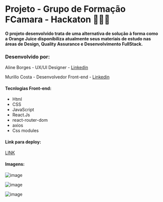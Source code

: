 # Projeto - Grupo de Formação FCamara - Hackaton 👩🏾‍💻

#### O projeto desenvolvido trata  de uma alternativa de solução à forma como a Orange Juice disponibiliza atualmente seus materiais de estudo nas áreas de Design, Quality Assurance e Desenvolvimento FullStack.



### Desenvolvido por:

Aline Borges - UX/UI Designer - [Linkedin](https://www.linkedin.com/in/aline-borges31/)

Murillo Costa - Desenvolvedor Front-end - [Linkedin](https://www.linkedin.com/in/murillocosta)


#### Tecnlogias Front-end:

- Html
- CSS
- JavaScript
- React.Js
- react-router-dom
- axios
- Css modules

#### Link para deploy:
 [LINK](https://orangejuice-squad39.netlify.app/)
  
 
 #### Imagens:
 ![image](https://user-images.githubusercontent.com/91096652/201993519-ec328a4b-4ee2-484b-a459-55d3671cca8c.png)

![image](https://user-images.githubusercontent.com/91096652/201993736-bcc6be06-b3f5-4596-b083-a8d7dad1fb90.png)

![image](https://user-images.githubusercontent.com/91096652/201993804-2b8791ed-cdd9-41f0-8cbe-a26e7d85e5b2.png)




